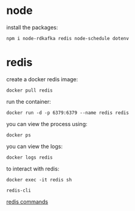 # node
install the packages:
```
npm i node-rdkafka redis node-schedule dotenv
```
# redis

create a docker redis image:
```
docker pull redis
```

run the container:
```
docker run -d -p 6379:6379 --name redis redis
```
you can view the process using:
```
docker ps
```
you can view the logs:
```
docker logs redis
```
to interact with redis:
```
docker exec -it redis sh

redis-cli
```

[redis commands](https://redis.io/commands/)



